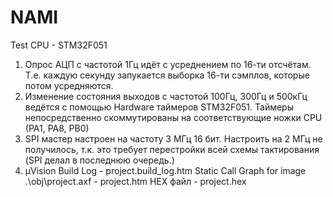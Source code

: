 # NAMI
Test
CPU - STM32F051
1. Опрос АЦП с частотой 1Гц идёт с усреднением по 16-ти отсчётам.
  Т.е. каждую секунду запукается выборка 16-ти сэмплов, которые потом усредняются.
2. Изменение состояния выходов с частотой 100Гц, 300Гц и 500кГц ведётся с помощью Hardware таймеров STM32F051.
  Таймеры непосредственно скоммутированы на соответствующие ножки CPU (PA1, PA8, PB0)
3. SPI мастер настроен на частоту 3 МГц 16 бит. Настроить на 2 МГц не получилось, т.к. это требует перестройки всей схемы            тактирования (SPI делал в последнюю очередь.)
4. µVision Build Log - project.build_log.htm
   Static Call Graph for image .\obj\project.axf - project.htm
   HEX файл - project.hex
